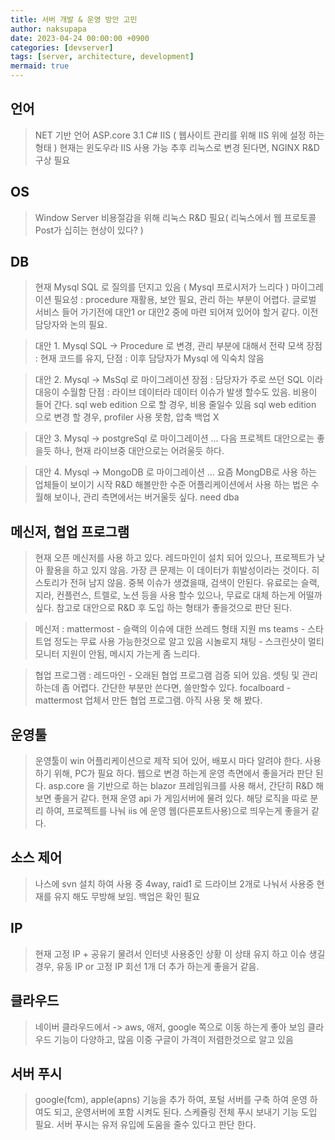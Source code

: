 ```yaml
---
title: 서버 개발 & 운영 방안 고민
author: naksupapa
date: 2023-04-24 00:00:00 +0900
categories: [devserver]
tags: [server, architecture, development]
mermaid: true
---
```


## 언어
> NET 기반 언어
> ASP.core 3.1 C#
> IIS ( 웹사이트 관리를 위해 IIS 위에 설정 하는 형태 )
> 현재는 윈도우라 IIS 사용 가능
> 추후 리눅스로 변경 된다면, NGINX R&D 구상 필요

## OS
> Window Server
> 비용절감을 위해 리눅스 R&D 필요( 리눅스에서 웹 프로토콜 Post가 십히는 현상이 있다? )

## DB
> 현재 Mysql SQL 로 질의를 던지고 있음 ( Mysql 프로시저가 느리다 )
> 마이그레이션 필요성 : procedure 재활용, 보안 필요, 관리 하는 부분이 어렵다.
> 글로벌 서비스 들어 가기전에 대안1 or 대안2 중에 마련 되어져 있어야 할거 같다.
> 이전 담당자와 논의 필요.

> 대안 1. Mysql SQL -> Procedure 로 변경, 관리 부분에 대해서 전략 모색
> 장점 : 현재 코드를 유지, 단점 : 이후 담당자가 Mysql 에 익숙치 않음

> 대안 2. Mysql -> MsSql 로 마이그레이션
> 장점 : 담당자가 주로 쓰던 SQL 이라 대응이 수월함
> 단점 : 라이브 데이터라 데이터 이슈가 발생 할수도 있음. 비용이 들어 간다. 
> sql web edition 으로 할 경우, 비용 줄일수 있음
> sql web edition 으로 변경 할 경우, profiler 사용 못함, 압축 백업 X

> 대안 3. Mysql -> postgreSql 로 마이그레이션 ... 
> 다음 프로젝트 대안으로는 좋을듯 하나, 현재 라이브중 대안으로는 어려울듯 하다.

> 대안 4. Mysql -> MongoDB 로 마이그레이션 ...
> 요즘 MongDB로 사용 하는 업체들이 보이기 시작 R&D 해볼만한 수준
> 어플리케이션에서 사용 하는 법은 수월해 보이나, 관리 측면에서는 버거울듯 싶다. need dba

## 메신저, 협업 프로그램
> 현재 오픈 메신저를 사용 하고 있다.
> 레드마인이 설치 되어 있으나, 프로젝트가 낮아 활용을 하고 있지 않음.
> 가장 큰 문제는 이 데이터가 휘발성이라는 것이다.
> 히스토리가 전혀 남지 않음. 중복 이슈가 생겼을때, 검색이 안된다.
> 유료로는 슬랙, 지라, 컨플런스, 트렐로, 노션 등을 사용 할수 있으나, 무료로 대체 하는게 어떨까 싶다.
> 참고로 대안으로 R&D 후 도입 하는 형태가 좋을것으로 판단 된다.

> 메신저 : 
> mattermost - 슬랙의 이슈에 대한 쓰레드 형태 지원
> ms teams - 스타트업 정도는 무료 사용 가능한것으로 알고 있음
> 시놀로지 채팅 - 스크린샷이 멀티 모니터 지원이 안됨, 메시지 가는게 좀 느리다.

> 협업 프로그램 : 
> 레드마인 - 오래된 협업 프로그램 검증 되어 있음. 
> 셋팅 및 관리 하는데 좀 어렵다. 간단한 부분만 쓴다면, 쓸만할수 있다.
> focalboard - mattermost 업체서 만든 협업 프로그램. 아직 사용 못 해 봤다.

## 운영툴
> 운영툴이 win 어플리케이션으로 제작 되어 있어, 배포시 마다 알려야 한다.
> 사용 하기 위해, PC가 필요 하다.
> 웹으로 변경 하는게 운영 측면에서 좋을거라 판단 된다.
> asp.core 을 기반으로 하는 blazor 프레임워크를 사용 해서, 간단히 R&D 해보면 좋을거 같다.
> 현재 운영 api 가 게임서버에 물려 있다.
> 해당 로직을 따로 분리 하여, 프로젝트를 나눠 iis 에 운영 웹(다른포트사용)으로 띄우는게 좋을거 같다.

## 소스 제어
> 나스에 svn 설치 하여 사용 중
> 4way, raid1 로 드라이브 2개로 나눠서 사용중
> 현재를 유지 해도 무방해 보임.
> 백업은 확인 필요

## IP
> 현재 고정 IP + 공유기 물려서 인터넷 사용중인 상황
> 이 상태 유지 하고 이슈 생길 경우, 유동 IP or 고정 IP 회선 1개 더 추가 하는게 좋을거 같음.

## 클라우드
> 네이버 클라우드에서 -> aws, 애저, google 쪽으로 이동 하는게 좋아 보임
> 클라우드 기능이 다양하고, 많음
> 이중 구글이 가격이 저렴한것으로 알고 있음

## 서버 푸시
> google(fcm), apple(apns) 기능을 추가 하여, 포털 서버를 구축 하여 운영 하여도 되고, 운영서버에 포함 시켜도 된다.
> 스케쥴링 전체 푸시 보내기 기능 도입 필요.
> 서버 푸시는 유저 유입에 도움을 줄수 있다고 판단 한다.
